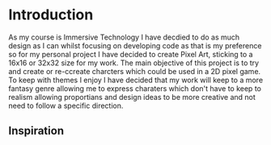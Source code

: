 # Introduction
As my course is Immersive Technology I have decdied to do as much design as I can whilst focusing on developing code as that is my preference so for my personal project I have decided to create Pixel Art, sticking to a 16x16 or 32x32 size for my work. The main objective of this project is to try and create or re-ccreate charcters which could be used in a 2D pixel game. To keep with themes I enjoy I have decided that my work will keep to a more fantasy genre allowing me to express charaters which don't have to keep to realism allowing proportians and design ideas to be more creative and not need to follow a specific direction. 

## Inspiration

## 
